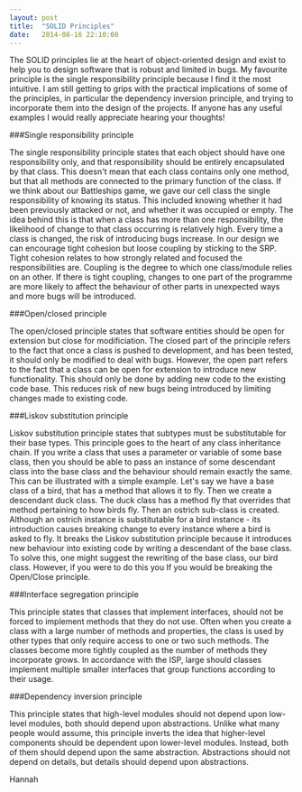 ```yaml
---
layout: post
title:  "SOLID Principles"
date:   2014-08-16 22:10:00
---
```


The SOLID principles lie at the heart of object-oriented design and exist to help you to design software that is robust and limited in bugs. My favourite principle is the single responsibility principle because I find it the most intuitive. I am still getting to grips with the practical implications of some of the principles, in particular the dependency inversion principle, and trying to incorporate them into the design of the projects. If anyone has any useful examples I would really appreciate hearing your thoughts!

###Single responsibility principle

The single responsibility principle states that each object should have one responsibility only, and that responsibility should be entirely encapsulated by that class. This doesn't mean that each class contains only one method, but that all methods are connected to the primary function of the class. If we think about our Battleships game, we gave our cell class the single responsibility of knowing its status. This included knowing whether it had been previously attacked or not, and whether it was occupied or empty. The idea behind this is that when a class has more than one responsibility, the likelihood of change to that class occurring is relatively high. Every time a class is changed, the risk of introducing bugs increase. In our design we can encourage tight cohesion but loose coupling by sticking to the SRP. Tight cohesion relates to how strongly related and focused the responsibilities are. Coupling is the degree to which one class/module relies on an other. If there is tight coupling, changes to one part of the programme are more likely to affect the behaviour of other parts in unexpected ways and more bugs will be introduced. 

###Open/closed principle

The open/closed principle states that software entities should be open for extension but close for modificiation. The closed part of the principle refers to the fact that once a class is pushed to development, and has been tested, it should only be modified to deal with bugs. However, the open part refers to the fact that a class can be open for extension to introduce new functionality. This should only be done by adding new code to the existing code base. This reduces risk of new bugs being introduced by limiting changes made to existing code. 

###Liskov substitution principle

Liskov substitution principle states that subtypes must be substitutable for their base types. This principle goes to the heart of any class inheritance chain. If you write a class that uses a parameter or variable of some base class, then you should be able to pass an instance of some descendant class into the base class and the behaviour should remain exactly the same. This can be illustrated with a simple example. Let's say we have a base class of a bird, that has a method that allows it to fly. Then we create a descendant duck class. The duck class has a method fly that overrides that method pertaining to how birds fly. Then an ostrich sub-class is created. Although an ostrich instance is substitutable for a bird instance - its introduction causes breaking change to every instance where a bird is asked to fly. It breaks the Liskov substitution principle because it introduces new behaviour into existing code by writing a descendant of the base class. To solve this, one might suggest the rewriting of the base class, our bird class. However, if you were to do this you If you would be breaking the Open/Close principle.

###Interface segregation principle

This principle states that classes that implement interfaces, should not be forced to implement methods that they do not use. Often when you create a class with a large number of methods and properties, the class is used by other types that only require access to one or two such methods. The classes become more tightly coupled as the number of methods they incorporate grows. In accordance with the ISP, large should classes implement multiple smaller interfaces that group functions according to their usage. 

###Dependency inversion principle

This principle states that high-level modules should not depend upon low-level modules, both should depend upon abstractions. Unlike what many people would assume, this principle inverts the idea that higher-level components should be dependent upon lower-level modules. Instead, both of them should depend upon the same abstraction.  Abstractions should not depend on details, but details should depend upon abstractions. 

Hannah
